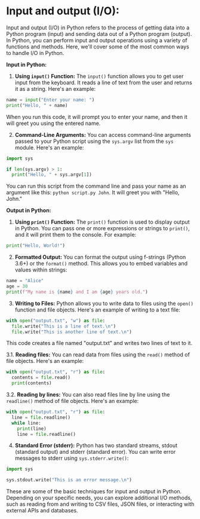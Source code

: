 # Input and output (I/O):

Input and output (I/O) in Python refers to the process of getting data into a Python program (input) and sending data out of a Python program (output). In Python, you can perform input and output operations using a variety of functions and methods. Here, we'll cover some of the most common ways to handle I/O in Python.

**Input in Python:**

1. **Using `input()` Function:**
 The `input()` function allows you to get user input from the keyboard. It reads a line of text from the user and returns it as a string. Here's an example:

```python
name = input("Enter your name: ")
print("Hello, " + name)
```

 When you run this code, it will prompt you to enter your name, and then it will greet you using the entered name.

2. **Command-Line Arguments:**
 You can access command-line arguments passed to your Python script using the `sys.argv` list from the `sys` module. Here's an example:

```python
import sys

if len(sys.argv) > 1:
  print("Hello, " + sys.argv[1])
```

You can run this script from the command line and pass your name as an argument like this: `python script.py John`. It will greet you with "Hello, John."

**Output in Python:**

1. **Using `print()` Function:**
 The `print()` function is used to display output in Python. You can pass one or more expressions or strings to `print()`, and it will print them to the console. For example:

```python
print("Hello, World!")
```

2. **Formatted Output:**
You can format the output using f-strings (Python 3.6+) or the `format()` method. This allows you to embed variables and values within strings:

```python
name = "Alice"
age = 30
print(f"My name is {name} and I am {age} years old.")
```

3. **Writing to Files:**
Python allows you to write data to files using the `open()` function and file objects. Here's an example of writing to a text file:

```python
with open("output.txt", "w") as file:
  file.write("This is a line of text.\n")
  file.write("This is another line of text.\n")
```

This code creates a file named "output.txt" and writes two lines of text to it.

3.1. **Reading files:**
You can read data from files using the `read()` method of file objects. Here's an example:

```python
with open("output.txt", "r") as file:
  contents = file.read()
  print(contents)
```

3.2. **Reading by lines:**
You can also read files line by line using the `readline()` method of file objects. Here's an example:

```python
with open("output.txt", "r") as file:
  line = file.readline()
  while line:
    print(line)
    line = file.readline()
```

4. **Standard Error (stderr):**
Python has two standard streams, stdout (standard output) and stderr (standard error). You can write error messages to stderr using `sys.stderr.write()`:

```python
import sys

sys.stdout.write("This is an error message.\n")
```

These are some of the basic techniques for input and output in Python. Depending on your specific needs, you can explore additional I/O methods, such as reading from and writing to CSV files, JSON files, or interacting with external APIs and databases.
